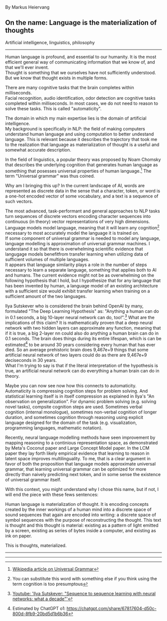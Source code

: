 By Markus Heiervang  

## On the name: Language is the materialization of thoughts    

Artificial intelligence, linguistics, philosophy  

---

Human language is profound, and essential to our humanity. 
It is the most efficient general way of communicating information that we know of, and that we'll ever invent.  
Thought is something that we ourselves have not sufficiently understood. 
But we know that thought exists in multiple forms. 

There are many cognitive tasks that the brain completes within milliseconds.  
Facial recognition, audio identification, odor detection are cognitive tasks completed within milliseconds. 
In most cases, we do not need to reason to solve these tasks. This is called "automaticity".  

The domain in which my main expertise lies is the domain of artificial intelligence.  
My background is specifically in NLP: the field of making computers understand human language and using computation to better undestand language. 
This is relevant because it describes the trajectory that took me to the realization that language as materialization of thought is a useful and somewhat accurate description.  

In the field of linguistics, a popular theory was proposed by Noam Chomsky that describes the underlying cognition that generates human language as something that posesses universal properties of human language.[^1]
The term "Universal grammar" was thus coined. 

Why am I bringing this up? 
In the current landscape of AI, words are represented as discrete data in the sense that a character, token, or word is a one-hot encoded vector of some vocabulary, and a text is a sequence of such vectors.

The most advanced, task-performant and general approaches to NLP tasks turn sequences of discrete vectors encoding character sequences into continuous (in theory) vector representations of very high dimensions.  
Language models model language, meaning that it will learn any cognition[^*] necessary to most accurately model the language it is trained on.  
If some component of universal grammar is needed to model any language, language modelling is approximation of universal grammar machines.
I understand it so that there is overwhelming scientific evidence that langugage models benefitfrom transfer learning when utilizing data of sufficient volumes of multiple languages.  
It appears that language similarity plays a role in the number of steps necessary to learn a separate language, something that applies both to AI and humans.
The current evidence might not be as overwhelming on the following hypothesis that I hold, but I hypothesize that for any language that has been invented by human, a language model of an existing architecture with a sufficient size would exhibit transfer learning when training on a sufficient amount of the two languages. 

Ilya Sutskever who is considered the brain behind OpenAI by many, formulated "The Deep Learning Hypothesis" as: "Anything a human can do in 0.1 seconds, a big 10-layer neural network can do, too!".[^2] 
What are the implications of this claim? It is mathematically proven that a deep neural network with two hidden layers can approximate any function, meaning that if it is true, a big 2-layer nn could also do anything a human brain can do in 0.1 seconds. 
The brain does things during its entire lifespan, which is can be estimated[^**] to be around 30 years considering every human that has ever died. 
So an average prehistoric brain does 9,467e+9 things that some artificial neural network of two layers could do as there are 9,467e+9 deciseconds in 30 years.  
What I'm trying to say is that if the literal interpretation of the hypothesis is true, an artificial neural network can do everything a human brain can do in theory.  

Maybe you can now see now how this connects to automaticity. Automaticity is compressing cognition steps for problem solving. 
And statistical learning itself is in itself compression as explained in Ilya's "An observation on generalization".
For dynamic problem solving (e.g. solving novel tasks), compsite cognition steps are used. Sometimes verbal cognition (internal monologue),
sometimes non-verbal cognition of longer duration, and sometimes cognition through reasoning using explicit language designed for the domain of the task (e.g. visualization, programming languages, mathematic notation). 

Recently, neural language modelling methods have seen improvement by mapping reasoning to a continious representation space, as demonstrated by Meta's Coconut paper and Large Concept Model paper. 
In the LCM paper they lay forth likely empirical evidence that learning to reason in latent space improves multilinguality.
To me, that is a clear argument in favor of both the proposition that language models approximate universal grammar, 
that learning universal grammar can be optimized for more directly than naively predicting next token, and in some sense the existence of universal grammar itself.  

With this context, you might understand why I chose this name, but if not, I will end the piece with these fews sentences:

Human language is materialization of thought.
It is encoding concepts created by the inner workings of a human mind into a discrete space of sound sequences that again are encoded into writing: a discrete space of symbol sequences with the purpose of reconstructing the thought.
This text is thought and this thought is material: existing as a pattern of light emitted by a screen, existing as series of bytes inside a computer, and existing as ink on paper.

This is thoughts, materialized.

---

[^*]: You can substitute this word with something else if you think using the term cognition is too presumptous

[^**]: Estimated by ChatGPT o1: https://chatgpt.com/share/67817604-d50c-800d-8fb9-20bd5d1b6b36

---

[^1]: [Wikipedia article on Universal Grammar](https://en.wikipedia.org/wiki/Universal_grammar#:~:text=Universal%20grammar%20(UG)%2C%20in,possible%20human%20language%20could%20be.)  
[^2]: [Youtube: 'Ilya Sutskever: "Sequence to sequence learning with neural networks: what a decade"'](https://youtu.be/1yvBqasHLZs?si=ec_L1ASK8sS2_2Hk&t=119)  
[^3]: [Youtube: 'Ilya Sutskever: "An Observation on Generalization"'](https://www.youtube.com/watch?v=AKMuA_TVz3A)